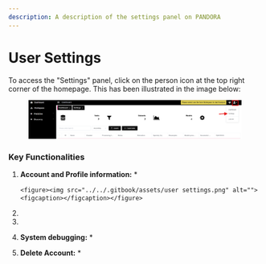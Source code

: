 ```yaml
---
description: A description of the settings panel on PANDORA
---
```


# User Settings

To access the "Settings" panel, click on the person icon at the top right corner of the homepage. This has been illustrated in the image below:&#x20;

<figure><img src="../../.gitbook/assets/user settings.png" alt=""><figcaption></figcaption></figure>

### Key Functionalities

1. **Account and Profile information:**
   *

       <figure><img src="../../.gitbook/assets/user settings.png" alt=""><figcaption></figcaption></figure>
2.
3.
4. **System debugging:**&#x20;
   *
5. **Delete Account:**
   *
